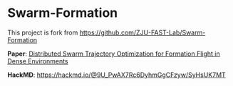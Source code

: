 # Swarm-Formation
This project is fork from https://github.com/ZJU-FAST-Lab/Swarm-Formation

**Paper**: [Distributed Swarm Trajectory Optimization for Formation Flight in Dense Environments](https://arxiv.org/abs/2109.07682)

**HackMD**: https://hackmd.io/@9U_PwAX7Rc6DyhmGgCFzyw/SyHsUK7MT
